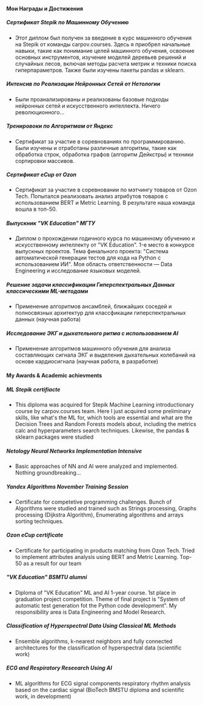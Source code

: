 #### Мои Награды и Достижения

##### Сертификат Stepik по Машинному Обучению
* Этот диплом был получен за введение в курс машинного обучения на Stepik от команды carpov.courses. Здесь я приобрел начальные навыки, такие как понимание целей машинного обучения, освоение основных инструментов, изучение моделей деревьев решений и случайных лесов, включая методы расчета метрик и техники поиска гиперпараметров. Также были изучены пакеты pandas и sklearn.

##### Интенсив по Реализации Нейронных Сетей от Нетологии
* Были проанализированы и реализованы базовые подходы нейронных сетей и искусственного интеллекта. Ничего революционного...

##### Тренировоки по Алгоритмам от Яндекс
* Сертификат за участие в соревнованиях по программированию. Были изучены и отработаны различные алгоритмы, такие как обработка строк, обработка графов (алгоритм Дейкстры) и техники сортировки массивов.

##### Сертификат eCup от Ozon
* Сертификат за участие в соревновании по мэтчингу товаров от Ozon Tech. Попытался реализовать анализ атрибутов товаров с использованием BERT и Metric Learning. В результате наша команда вошла в топ-50.

##### Выпускник "VK Education" МГТУ
* Диплом о прохождении годичного курса по машинному обучению и искусственному интеллекту от "VK Education". 1-е место в конкурсе выпускных проектов. Тема финального проекта: "Система автоматической генерации тестов для кода на Python с использованием ИИ". Моя область ответственности — Data Engineering и исследование языковых моделей.

##### Решение задачи классификации Гиперспектральных Данных классическими ML-методами
* Применение алгоритмов ансамблей, ближайших соседей и полносвязных архитектур для классфикации гиперспектральных данных (научная работа)

##### Исследование ЭКГ и дыхательного ритма с использованием AI
* Применение алгоритмов машинного обучения для анализа составляющих сигнала ЭКГ и выделения дыхательных колебаний на основе кардиосигнала (научная работа, в разработке)

#### My Awards & Academic achievments
##### ML Stepik certifiacte
* This diploma was acquired for Stepik Machine Learning introductionary course by carpov.courses team. Here I just acquired some preliminary skills, like what's the ML for, which tools are essential and what are the Decision Trees and Random Forests models about, including the metrics calc and hyperparameters search techniques. Likewise, the pandas & sklearn packages were studied
##### Netology Neural Networks Implementation Intensive
* Basic approaches of NN and AI were analyzed and implemented. Nothing groundbreaking...
##### Yandex Algorithms November Training Session
* Certificate for competetive programming challenges. Bunch of Algorithms were studied and trained such as Strings processing, Graphs processing (Dijkstra Algorithm), Enumerating algorithms and arrays sorting techniques.
##### Ozon eCup certificate
* Certificate for participating in products matching from Ozon Tech. Tried to implement attributes analysis using BERT and Metric Learning. Top-50 as a result for our team
##### "VK Education" BSMTU alumni
* Diploma of "VK Education" ML and AI 1-year course. 1st place in graduation project competition. Theme of final project is "System of automatic test generation fot the Python code development". My responsibility area is Data Engineering and Model Research.

##### Classification of Hyperspectral Data Using Classical ML Methods

* Ensemble algorithms, k-nearest neighbors and fully connected architectures for the classification of hyperspectral data (scientific work)

##### ECG and Respiratory Reseearch Using AI

* ML algorithms for ECG signal components respiratory rhythm analysis based on the cardiac signal (BioTech BMSTU diploma and scientific work, in development)
